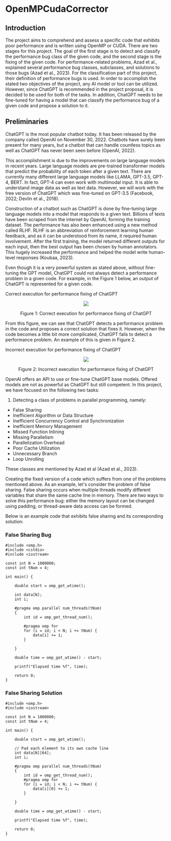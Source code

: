 # OpenMPCudaCorrector

## Introduction

The project aims to comprehend and assess a specific code that exhibits poor performance and is written using OpenMP or CUDA. There are two stages for this project. The goal of the first stage is to detect and classify the performance bug class of the given code, and the second stage is the fixing of the given code. For performance-related problems, Azad et al., explained several performance bug classes, subclasses, and solutions to those bugs (Azad et al., 2023). For the classification part of this project, their definition of performance bugs is used. In order to accomplish the stated two objectives of the project, any AI model or tool can be utilized. However, since ChatGPT is recommended in the project proposal, it is decided to be used for both of the tasks. In addition, ChatGPT needs to be fine-tuned for having a model that can classify the performance bug of a given code and propose a solution to it.

## Preliminaries

ChatGPT is the most popular chatbot today. It has been released by the company called OpenAI on November 30, 2022. Chatbots have surely been present for many years, but a chatbot that can handle countless topics as well as ChatGPT has never been seen before (OpenAI, 2022).

This accomplishment is due to the improvements on large language models in recent years. Large language models are pre-trained transformer models that predict the probability of each token after a given text. There are currently many different large language models like LLAMA, GPT-3.5, GPT-4, BERT. In fact, GPT-4 can even work with multimodal input. It is able to understand image data as well as text data. However, we will work with the free version of ChatGPT which was fine-tuned on GPT-3.5 (Facebook, 2022; Devlin et al., 2018).

Construction of a chatbot such as ChatGPT is done by fine-tuning large language models into a model that responds to a given text. Billions of texts have been scraped from the internet by OpenAI, forming the training dataset. The performance has also been enhanced using a new method called RLHF. RLHF is an abbreviation of reinforcement learning human feedback, and as it can be understood from its name, it required human involvement. After the first training, the model returned different outputs for each input, then the best output has been chosen by human annotators. This hugely increased the performance and helped the model write human-level responses (Koubaa, 2023).

Even though it is a very powerful system as stated above, without fine-tuning the GPT model, ChatGPT could not always detect a performance problem in a given code. For example, in the Figure 1 below, an output of ChatGPT is represented for a given code.

Correct execution for performance fixing of ChatGPT
<p align="center">
  <img src="https://github.com/KeremAydin98/OpenMPCudaCorrector/assets/77073029/bc3ee890-8be5-4477-a542-95d95aa792a9"/>
</p>
<p align="center">
    Figure 1: Correct execution for performance fixing of ChatGPT
</p>

From this figure, we can see that ChatGPT detects a performance problem in the code and proposes a correct solution that fixes it. However, when the code becomes a little bit more complicated, ChatGPT fails to detect a performance problem. An example of this is given in Figure 2.

Incorrect execution for performance fixing of ChatGPT

<p align="center">
  <img src="https://github.com/KeremAydin98/OpenMPCudaCorrector/assets/77073029/e34cb6d4-20ec-4a8b-88d3-2d1dc5596ec6"/>
</p>
<p align="center">
    Figure 2: Incorrect execution for performance fixing of ChatGPT
</p>

OpenAI offers an API to use or fine-tune ChatGPT base models. Offered models are not as powerful as ChatGPT but still competent. In this project, we have focused on the following two tasks:

1. Detecting a class of problems in parallel programming, namely:
- False Sharing
- Inefficient Algorithm or Data Structure
- Inefficient Concurrency Control and Synchronization
- Inefficient Memory Management
- Missed Function Inlining
- Missing Parallelism
- Parallelization Overhead
- Poor Cache Utilization
- Unnecessary Branch
- Loop Unrolling

These classes are mentioned by Azad et al (Azad et al., 2023).

Creating the fixed version of a code which suffers from one of the problems mentioned above. As an example, let's consider the problem of false sharing. False sharing occurs when multiple threads modify different variables that share the same cache line in memory. There are two ways to solve this performance bug: either the memory layout can be changed using padding, or thread-aware data access can be formed.

Below is an example code that exhibits false sharing and its corresponding solution:

### False Sharing Bug
```
#include <omp.h>
#include <cstdio>
#include <iostream>

const int N = 1000000;
const int tNum = 4;

int main() {

    double start = omp_get_wtime();

    int data[N];
    int i;

    #pragma omp parallel num_threads(tNum)
    {
        int id = omp_get_thread_num();

        #pragma omp for
        for (i = id; i < N; i += tNum) {
            data[i] += 1;
        }

    }

    double time = omp_get_wtime() - start;

    printf("Elapsed time %f", time);

    return 0;
}
```

### False Sharing Solution
```
#include <omp.h>
#include <iostream>

const int N = 1000000;
const int tNum = 4;

int main() {

    double start = omp_get_wtime();

    // Pad each element to its own cache line
    int data[N][64];
    int i;

    #pragma omp parallel num_threads(tNum)
    {
        int id = omp_get_thread_num();
        #pragma omp for
        for (i = id; i < N; i += tNum) {
            data[i][0] += 1;
        }

    }

    double time = omp_get_wtime() - start;

    printf("Elapsed time %f", time);

    return 0;
}

```
